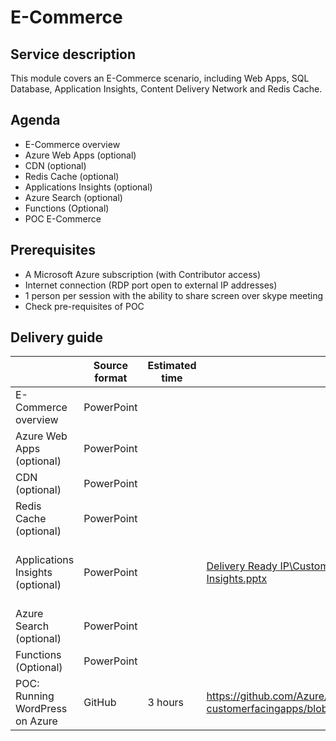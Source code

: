 # E-Commerce

## Service description

This module covers an E-Commerce scenario, including Web Apps, SQL Database, Application Insights, Content Delivery Network and Redis Cache. 


## Agenda

* E-Commerce overview
* Azure Web Apps (optional)
* CDN (optional)
* Redis Cache (optional)
* Applications Insights (optional)
* Azure Search (optional)
* Functions (Optional)
* POC E-Commerce


## Prerequisites

*	A Microsoft Azure subscription (with Contributor access)
*	Internet connection (RDP port open to external IP addresses)
*	1 person per session with the ability to share screen over skype meeting
*	Check pre-requisites of POC

## Delivery guide

|                                   | Source format | Estimated time  | Deliver from    | Readiness Resources   |
| -------------                     | ------------- | -------------   | -------------   | -------------         |
| E-Commerce overview               | PowerPoint    |                 |                 |                       |
| Azure Web Apps (optional)         | PowerPoint    |                 |                 |                       |
| CDN (optional)                    | PowerPoint    |                 |                 |                       |
| Redis Cache (optional)            | PowerPoint    |                 |                 |                       |
| Applications Insights (optional)  | PowerPoint    |                 | [Delivery Ready IP\Customer Facing Apps\FTA - Application Insights.pptx](https://microsoft.sharepoint.com/teams/fasttrackforazure/CE/Shared%20Documents/Forms/AllItems.aspx?RootFolder=%2Fteams%2Ffasttrackforazure%2FCE%2FShared%20Documents%2FDelivery%20Ready%20IP%2FCustomer%20Facing%20Apps&FolderCTID=0x0120004142D6306BFD4A4E9C0E1C8ABF7FC84D) | [Application Insights TTT](https://msit.microsoftstream.com/video/234450bd-7d2e-48a8-83da-2a7251adb61b), [TECH-DEV308](https://digital.microsoftready.com/FY18/Session/TECH-DEV308) |
| Azure Search (optional)           | PowerPoint    |                 |                 |                       |
| Functions (Optional)              | PowerPoint    |                 |                 |                       |
| POC: Running WordPress on Azure   | GitHub        |  3 hours        | https://github.com/Azure/fta-customerfacingapps/blob/master/ecommerce/articles/README.md |                       |
